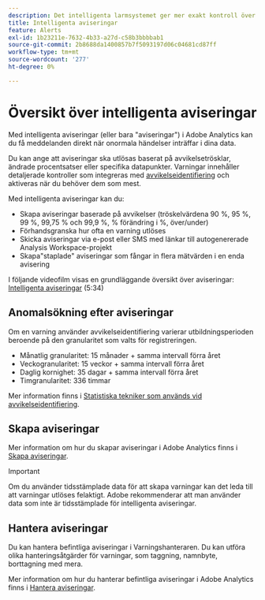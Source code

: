 ```yaml
---
description: Det intelligenta larmsystemet ger mer exakt kontroll över varningar och integrerar avvikelseidentifiering med varningssystemet.
title: Intelligenta aviseringar
feature: Alerts
exl-id: 1b23211e-7632-4b33-a27d-c58b3bbbbab1
source-git-commit: 2b8688da1400857b7f5093197d06c04681cd87ff
workflow-type: tm+mt
source-wordcount: '277'
ht-degree: 0%

---
```


# Översikt över intelligenta aviseringar

Med intelligenta aviseringar (eller bara &quot;aviseringar&quot;) i Adobe Analytics kan du få meddelanden direkt när onormala händelser inträffar i dina data.

Du kan ange att aviseringar ska utlösas baserat på avvikelsetrösklar, ändrade procentsatser eller specifika datapunkter. Varningar innehåller detaljerade kontroller som integreras med [avvikelseidentifiering](/help/analyze/analysis-workspace/c-anomaly-detection/anomaly-detection.md) och aktiveras när du behöver dem som mest.

Med intelligenta aviseringar kan du:

* Skapa aviseringar baserade på avvikelser (tröskelvärdena 90 %, 95 %, 99 %, 99,75 % och 99,9 %, % förändring i %, över/under)
* Förhandsgranska hur ofta en varning utlöses
* Skicka aviseringar via e-post eller SMS med länkar till autogenererade Analysis Workspace-projekt
* Skapa&quot;staplade&quot; aviseringar som fångar in flera mätvärden i en enda avisering

I följande videofilm visas en grundläggande översikt över aviseringar: [Intelligenta aviseringar](https://experienceleague.adobe.com/docs/analytics-learn/tutorials/data-science/intelligent-alerts.html) (5:34)

## Anomalsökning efter aviseringar

Om en varning använder avvikelseidentifiering varierar utbildningsperioden beroende på den granularitet som valts för registreringen.

* Månatlig granularitet: 15 månader + samma intervall förra året
* Veckogranularitet: 15 veckor + samma intervall förra året
* Daglig kornighet: 35 dagar + samma intervall förra året
* Timgranularitet: 336 timmar

Mer information finns i [Statistiska tekniker som används vid avvikelseidentifiering](/help/analyze/analysis-workspace/c-anomaly-detection/statistics-anomaly-detection.md).

## Skapa aviseringar

Mer information om hur du skapar aviseringar i Adobe Analytics finns i [Skapa aviseringar](/help/components/c-alerts/alert-builder.md).

>[!IMPORTANT]
>
>Om du använder tidsstämplade data för att skapa varningar kan det leda till att varningar utlöses felaktigt. Adobe rekommenderar att man använder data som inte är tidsstämplade för intelligenta aviseringar.

## Hantera aviseringar

Du kan hantera befintliga aviseringar i Varningshanteraren. Du kan utföra olika hanteringsåtgärder för varningar, som taggning, namnbyte, borttagning med mera.

Mer information om hur du hanterar befintliga aviseringar i Adobe Analytics finns i [Hantera aviseringar](/help/components/c-alerts/alert-manager.md).
